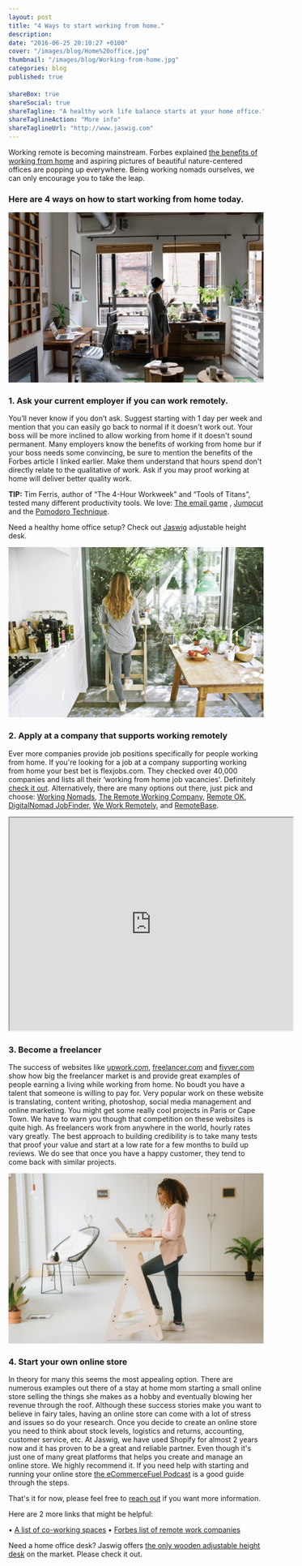 ```yaml
---
layout: post
title: "4 Ways to start working from home."
description: 
date: "2016-06-25 20:10:27 +0100"
cover: "/images/blog/Home%20office.jpg"
thumbnail: "/images/blog/Working-from-home.jpg"
categories: blog
published: true

shareBox: true
shareSocial: true
shareTagline: "A healthy work life balance starts at your home office."
shareTaglineAction: "More info"
shareTaglineUrl: "http://www.jaswig.com"
---
```



Working remote is becoming mainstream. Forbes explained [the benefits of working from home](https://www.forbes.com/sites/kevinkruse/2012/12/18/benefits-working-from-home/#425ebf131d4c) and aspiring pictures of beautiful nature-centered offices are popping up everywhere. <!--more--> Being working nomads ourselves, we can only encourage you to take the leap.

### Here are 4 ways on how to start working from home today.


![Working-from-home](/images/blog/Working-from-home.jpg)


### 1. Ask your current employer if you can work remotely.
You’ll never know if you don’t ask. Suggest starting with 1 day per week and mention that you can easily go back to normal if it doesn't work out. Your boss will be more inclined to allow working from home if it doesn't sound permanent.
Many employers know the benefits of working from home bur if your boss needs some convincing, be sure to mention the benefits of the Forbes article I linked earlier. Make them understand that hours spend don't directly relate to the qualitative of work.
Ask if you may proof working at home will deliver better quality work.

**TIP:** Tim Ferris, author of “The 4-Hour Workweek” and “Tools of Titans”, tested many different productivity tools. We love: [The email game](http://www.emailga.me/) , [Jumpcut](http://jumpcut.sourceforge.net/) and the [Pomodoro Technique](http://e.ggtimer.com/). 


Need a healthy home office setup? 
Check out [Jaswig](https://store.jaswig.com/products/standup-nomad?variant=18203972612) adjustable height desk.

![Healthy home office](/images/blog/Healthy%20Home%20Office.jpg)


### 2. Apply at a company that supports working remotely
Ever more companies provide job positions specifically for people working from home.
If you're looking for a job at a company supporting working from home your best bet is flexjobs.com.
They checked over 40,000 companies and lists all their ‘working from home job vacancies'. Definitely [check it out](https://www.flexjobs.com/company-guide).
Alternatively, there are many options out there, just pick and choose: [Working Nomads](https://www.workingnomads.co/jobs), [The Remote Working Company](http://www.remoteworking.co/), [Remote OK](https://remoteok.io/), [DigitalNomad JobFinder](http://digitalnomad-jobfinder.com/), [We Work Remotely](https://weworkremotely.com/), and [RemoteBase](https://remotebase.io/).


<iframe width="560" height="420" src="http://www.youtube.com/embed/KDgckuEAqLQ?color=white&theme=light"></iframe>


### 3. Become a freelancer
The success of websites like [upwork.com](https://www.upwork.com/), [freelancer.com](https://www.freelancer.com) and [fivver.com](https://www.fiverr.com/) show how big the freelancer market is and provide great examples of people earning a living while working from home.
No boudt you have a talent that someone is willing to pay for. Very popular work on these website is translating, content writing, photoshop, social media management and online marketing.
You might get some really cool projects in Paris or Cape Town. We have to warn you though that competition on these websites is quite high. As freelancers work from anywhere in the world, hourly rates vary greatly. 
The best approach to building credibility is to take many tests that proof your value and start at a low rate for a few months to build up reviews. We do see that once you have a happy customer, they tend to come back with similar projects.


![Scandinavian home office](/images/blog/Scandinavian%20home%20office.jpeg)


### 4. Start your own online store
In theory for many this seems the most appealing option. There are numerous examples out there of a stay at home mom starting a small online store selling the things she makes as a hobby and eventually blowing her revenue through the roof. 
Although these success stories make you want to believe in fairy tales, having an online store can come with a lot of stress and issues so do your research.
Once you decide to create an online store you need to think about stock levels, logistics and returns, accounting, customer service, etc. At Jaswig, we have used Shopify for almost 2 years now and it has proven to be a great and reliable partner.
Even though it's just one of many great platforms that helps you create and manage an online store. We highly recommend it.
If you need help with starting and running your online store [the eCommerceFuel Podcast](https://itunes.apple.com/ca/podcast/ecommercefuel-build-launch/id679570743?mt=2) is a good guide through the steps.

That's it for now, please feel free to [reach out](http://www.jaswig.com/contact/) if you want more information.

Here are 2 more links that might be helpful:

•	[A list of co-working spaces](https://coworkingmap.org)
•	[Forbes list of remote work companies](https://www.forbes.com/sites/laurashin/2016/01/27/work-from-home-in-2016-the-top-100-companies-for-remote-jobs/#217d3e2b2741)


Need a home office desk? Jaswig offers [the only wooden adjustable height desk](https://store.jaswig.com/products/standup-nomad?variant=18203972612) on the market. Please check it out.
